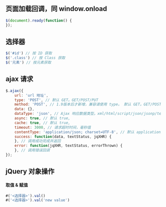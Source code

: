 
## 页面加载回调，同 window.onload

```javascript
$(document).ready(function() {
});
```

## 选择器

```javascript
$('#id') // 按 ID 获取
$('.class') // 按 Class 获取
$('元素') // 按元素获取
```

## ajax 请求

```javascript
$.ajax({
    url: 'url 地址',
    type: 'POST', // 默认 GET。GET/POST/PUT
    method: 'POST', // 1.9版本后才新增，兼容请使用 type。 默认 GET。GET/POST/PUT
    data: {},
    dataType: 'json', // Ajax 响应数据类型。xml/html/script/json/jsonp/text
    async: true, // 默认 true,
    cache: true, // 默认 true,
    timeout: 3000, // 请求超时时间，毫秒值
    contentType: 'application/json; charset=UTF-8', // 默认 application/x-www-form-urlencoded; charset=UTF-8
    success: function(data, textStatus, jqXHR) {
    }, // 调用成功完成并返回
    error: function(jqXHR, textStatus, errorThrown) {
    }, // 调用错误回调
});
```

## jQuery 对象操作

#### 取值 & 赋值

```javascript
#('<选择器>').val()
#('<选择器>').val('new value')
```
